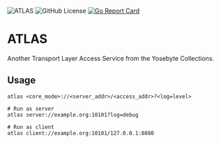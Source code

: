 ![ATLAS](https://img.shields.io/badge/Yosebyte-ATLAS-blue)
![GitHub License](https://img.shields.io/github/license/yosebyte/atlas)
[![Go Report Card](https://goreportcard.com/badge/github.com/yosebyte/atlas)](https://goreportcard.com/report/github.com/yosebyte/atlas)

# ATLAS

Another Transport Layer Access Service from the Yosebyte Collections.

## Usage

```
atlas <core_mode>://<server_addr>/<access_addr>?<log=level>

# Run as server
atlas server://example.org:10101?log=debug

# Run as client
atlas client://example.org:10101/127.0.0.1:8080
```
